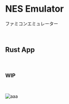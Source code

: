 # NES Emulator
ファミコンエミュレーター

<br>

## Rust App

<br>

### WIP

<br>

![aaa](https://user-images.githubusercontent.com/10168979/162131115-0790d7bd-56d7-4738-acd2-9c442a88afa9.PNG)

<br><br><br><br><br><br><br><br><br><br><br>
